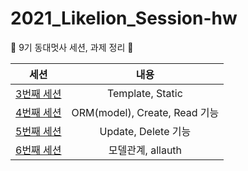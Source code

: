 # 2021_Likelion_Session-hw
🦁 9기 동대멋사 세션, 과제 정리 🦁

| 세션 | 내용 |
|:--------:|:--------:|
| [3번째 세션](https://www.notion.so/Django-template-static-10fd662821714841bec2bf0a63a9d1ee) | Template, Static |
| [4번째 세션](https://www.notion.so/ORM-Create-Read-4015afdf97f44c3687fe28e0f91300a1) | ORM(model), Create, Read 기능 |
| [5번째 세션](https://www.notion.so/5-Update-Delete-5ecd04c8801f4db9890fcac007a08298) | Update, Delete 기능 |
| [6번째 세션](https://www.notion.so/6-django-allauth-c5e16db1f9894f448ee7537568018127) | 모델관계, allauth |